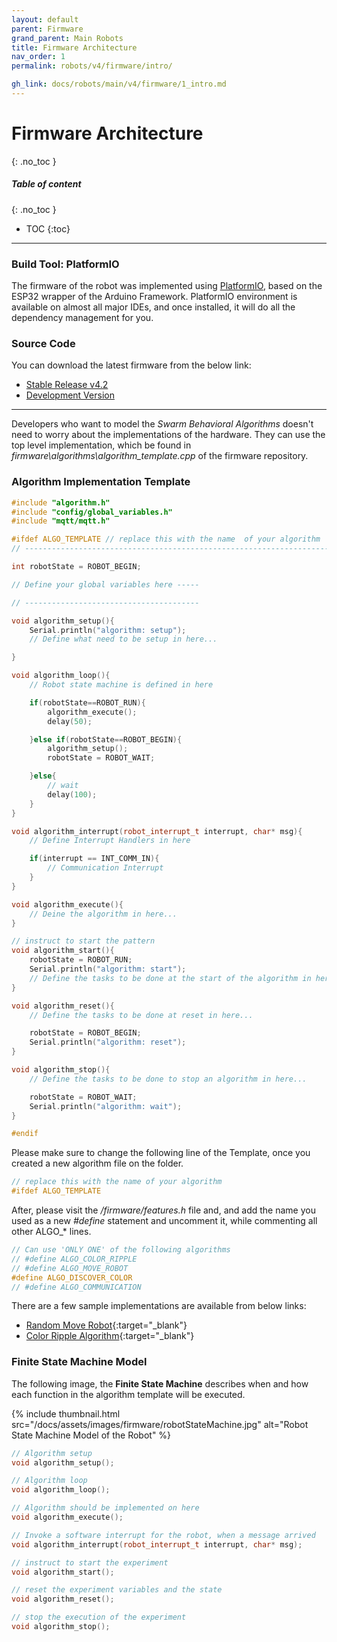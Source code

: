 ```yaml
---
layout: default
parent: Firmware
grand_parent: Main Robots
title: Firmware Architecture
nav_order: 1
permalink: robots/v4/firmware/intro/

gh_link: docs/robots/main/v4/firmware/1_intro.md
---
```


# Firmware Architecture
{: .no_toc }

##### Table of content
{: .no_toc }
- TOC
{:toc}

----

### Build Tool: PlatformIO
The firmware of the robot was implemented using [PlatformIO](https://platformio.org/), based on the ESP32 wrapper of the Arduino Framework. PlatformIO environment is available on almost all major IDEs, and once installed, it will do all the dependency management for you.

### Source Code

You can download the latest firmware from the below link:
- [Stable Release v4.2](https://github.com/Pera-Swarm/firmware)
- [Development Version](https://github.com/Pera-Swarm/firmware/tree/dev)

---

Developers who want to model the *Swarm Behavioral Algorithms* doesn't need to worry about the implementations of the hardware. They can use the top level implementation, which be found in *firmware\algorithms\algorithm_template.cpp* of the firmware repository.

### Algorithm Implementation Template
```cpp
#include "algorithm.h"
#include "config/global_variables.h"
#include "mqtt/mqtt.h"

#ifdef ALGO_TEMPLATE // replace this with the name  of your algorithm
// -----------------------------------------------------------------------------

int robotState = ROBOT_BEGIN;

// Define your global variables here -----

// ---------------------------------------

void algorithm_setup(){
    Serial.println("algorithm: setup");
    // Define what need to be setup in here...

}

void algorithm_loop(){
    // Robot state machine is defined in here

    if(robotState==ROBOT_RUN){
        algorithm_execute();
        delay(50);

    }else if(robotState==ROBOT_BEGIN){
        algorithm_setup();
        robotState = ROBOT_WAIT;

    }else{
        // wait
        delay(100);
    }
}

void algorithm_interrupt(robot_interrupt_t interrupt, char* msg){
    // Define Interrupt Handlers in here

    if(interrupt == INT_COMM_IN){
        // Communication Interrupt
    }
}

void algorithm_execute(){
    // Deine the algorithm in here...
}

// instruct to start the pattern
void algorithm_start(){
    robotState = ROBOT_RUN;
    Serial.println("algorithm: start");
    // Define the tasks to be done at the start of the algorithm in here...
}

void algorithm_reset(){
    // Define the tasks to be done at reset in here...

    robotState = ROBOT_BEGIN;
    Serial.println("algorithm: reset");
}

void algorithm_stop(){
    // Define the tasks to be done to stop an algorithm in here...

    robotState = ROBOT_WAIT;
    Serial.println("algorithm: wait");
}

#endif
```

Please make sure to change the following line of the Template, once you created a new algorithm file on the folder.

```cpp
// replace this with the name of your algorithm
#ifdef ALGO_TEMPLATE
```

After, please visit the */firmware/features.h* file and, and add the name you used as a new *#define* statement and uncomment it, while commenting all other ALGO_* lines.

```cpp
// Can use 'ONLY ONE' of the following algorithms
// #define ALGO_COLOR_RIPPLE
// #define ALGO_MOVE_ROBOT
#define ALGO_DISCOVER_COLOR
// #define ALGO_COMMUNICATION
```

There are a few sample implementations are available from below links:
- [Random Move Robot](https://github.com/Pera-Swarm/firmware/blob/master/firmware/algorithms/algorithm_moveRobot.cpp){:target="_blank"}
- [Color Ripple Algorithm](https://github.com/Pera-Swarm/firmware/blob/master/firmware/algorithms/algorithm_colorRipple.cpp){:target="_blank"}

### Finite State Machine Model 

The following image, the **Finite State Machine** describes when and how each function in the algorithm template will be executed.  


{% include thumbnail.html src="/docs/assets/images/firmware/robotStateMachine.jpg" alt="Robot State Machine Model of the Robot" %}

```cpp
// Algorithm setup
void algorithm_setup();

// Algorithm loop
void algorithm_loop();

// Algorithm should be implemented on here
void algorithm_execute();

// Invoke a software interrupt for the robot, when a message arrived
void algorithm_interrupt(robot_interrupt_t interrupt, char* msg);

// instruct to start the experiment
void algorithm_start();

// reset the experiment variables and the state
void algorithm_reset();

// stop the execution of the experiment
void algorithm_stop();
```
